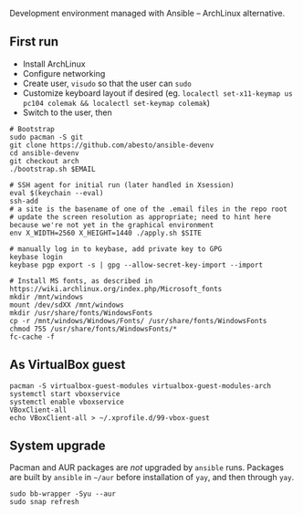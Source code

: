 Development environment managed with Ansible – ArchLinux alternative.

## First run
 * Install ArchLinux
 * Configure networking
 * Create user, `visudo` so that the user can `sudo`
 * Customize keyboard layout if desired (eg. `localectl set-x11-keymap us pc104 colemak && localectl set-keymap colemak`)
 * Switch to the user, then

```
# Bootstrap
sudo pacman -S git
git clone https://github.com/abesto/ansible-devenv
cd ansible-devenv
git checkout arch
./bootstrap.sh $EMAIL

# SSH agent for initial run (later handled in Xsession)
eval $(keychain --eval)
ssh-add
# a site is the basename of one of the .email files in the repo root
# update the screen resolution as appropriate; need to hint here because we're not yet in the graphical environment
env X_WIDTH=2560 X_HEIGHT=1440 ./apply.sh $SITE

# manually log in to keybase, add private key to GPG
keybase login
keybase pgp export -s | gpg --allow-secret-key-import --import

# Install MS fonts, as described in https://wiki.archlinux.org/index.php/Microsoft_fonts
mkdir /mnt/windows
mount /dev/sdXX /mnt/windows
mkdir /usr/share/fonts/WindowsFonts
cp -r /mnt/windows/Windows/Fonts/ /usr/share/fonts/WindowsFonts
chmod 755 /usr/share/fonts/WindowsFonts/*
fc-cache -f
```

## As VirtualBox guest

```
pacman -S virtualbox-guest-modules virtualbox-guest-modules-arch
systemctl start vboxservice
systemctl enable vboxservice
VBoxClient-all
echo VBoxClient-all > ~/.xprofile.d/99-vbox-guest
```

## System upgrade

Pacman and AUR packages are _not_ upgraded by `ansible` runs. Packages are built by `ansible` in `~/aur` before installation of `yay`, and then through `yay`.

```
sudo bb-wrapper -Syu --aur
sudo snap refresh
```
